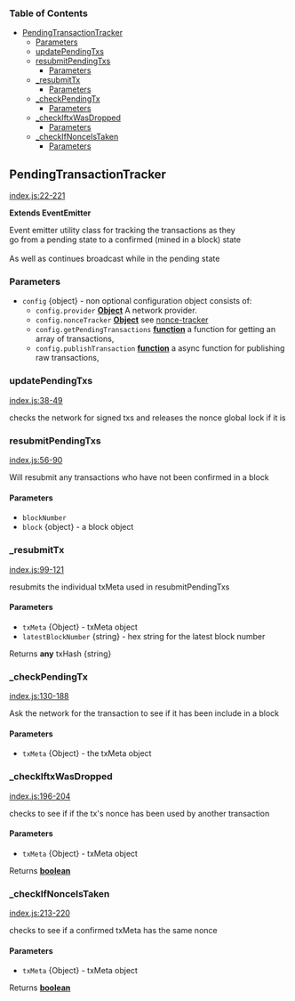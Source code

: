 <!-- Generated by documentation.js. Update this documentation by updating the source code. -->

### Table of Contents

-   [PendingTransactionTracker][1]
    -   [Parameters][2]
    -   [updatePendingTxs][3]
    -   [resubmitPendingTxs][4]
        -   [Parameters][5]
    -   [\_resubmitTx][6]
        -   [Parameters][7]
    -   [\_checkPendingTx][8]
        -   [Parameters][9]
    -   [\_checkIftxWasDropped][10]
        -   [Parameters][11]
    -   [\_checkIfNonceIsTaken][12]
        -   [Parameters][13]

## PendingTransactionTracker

[index.js:22-221][14]

**Extends EventEmitter**

Event emitter utility class for tracking the transactions as they<br>
go from a pending state to a confirmed (mined in a block) state<br>
<br>
As well as continues broadcast while in the pending state
<br>

### Parameters

-   `config`  {object} - non optional configuration object consists of:
    -   `config.provider` **[Object][15]** A network provider.
    -   `config.nonceTracker` **[Object][15]** see [nonce-tracker][16]
    -   `config.getPendingTransactions` **[function][17]** a function for getting an array of transactions,
    -   `config.publishTransaction` **[function][17]** a async function for publishing raw transactions,

### updatePendingTxs

[index.js:38-49][18]

checks the network for signed txs and releases the nonce global lock if it is

### resubmitPendingTxs

[index.js:56-90][19]

Will resubmit any transactions who have not been confirmed in a block

#### Parameters

-   `blockNumber`  
-   `block`  {object} - a block object

### \_resubmitTx

[index.js:99-121][20]

resubmits the individual txMeta used in resubmitPendingTxs

#### Parameters

-   `txMeta`  {Object} - txMeta object
-   `latestBlockNumber`  {string} - hex string for the latest block number

Returns **any** txHash {string}

### \_checkPendingTx

[index.js:130-188][21]

Ask the network for the transaction to see if it has been include in a block

#### Parameters

-   `txMeta`  {Object} - the txMeta object

### \_checkIftxWasDropped

[index.js:196-204][22]

checks to see if if the tx's nonce has been used by another transaction

#### Parameters

-   `txMeta`  {Object} - txMeta object

Returns **[boolean][23]** 

### \_checkIfNonceIsTaken

[index.js:213-220][24]

checks to see if a confirmed txMeta has the same nonce

#### Parameters

-   `txMeta`  {Object} - txMeta object

Returns **[boolean][23]** 

[1]: #pendingtransactiontracker

[2]: #parameters

[3]: #updatependingtxs

[4]: #resubmitpendingtxs

[5]: #parameters-1

[6]: #_resubmittx

[7]: #parameters-2

[8]: #_checkpendingtx

[9]: #parameters-3

[10]: #_checkiftxwasdropped

[11]: #parameters-4

[12]: #_checkifnonceistaken

[13]: #parameters-5

[14]: https://github.com/MetaMask/pending-tx-tracker/blob/79edea16ef70a8c27792bb22d39561a18ecd3264/index.js#L22-L221 "Source code on GitHub"

[15]: https://developer.mozilla.org/docs/Web/JavaScript/Reference/Global_Objects/Object

[16]: https://github.com/MetaMask/nonce-tracker

[17]: https://developer.mozilla.org/docs/Web/JavaScript/Reference/Statements/function

[18]: https://github.com/MetaMask/pending-tx-tracker/blob/79edea16ef70a8c27792bb22d39561a18ecd3264/index.js#L38-L49 "Source code on GitHub"

[19]: https://github.com/MetaMask/pending-tx-tracker/blob/79edea16ef70a8c27792bb22d39561a18ecd3264/index.js#L56-L90 "Source code on GitHub"

[20]: https://github.com/MetaMask/pending-tx-tracker/blob/79edea16ef70a8c27792bb22d39561a18ecd3264/index.js#L99-L121 "Source code on GitHub"

[21]: https://github.com/MetaMask/pending-tx-tracker/blob/79edea16ef70a8c27792bb22d39561a18ecd3264/index.js#L130-L188 "Source code on GitHub"

[22]: https://github.com/MetaMask/pending-tx-tracker/blob/79edea16ef70a8c27792bb22d39561a18ecd3264/index.js#L196-L204 "Source code on GitHub"

[23]: https://developer.mozilla.org/docs/Web/JavaScript/Reference/Global_Objects/Boolean

[24]: https://github.com/MetaMask/pending-tx-tracker/blob/79edea16ef70a8c27792bb22d39561a18ecd3264/index.js#L213-L220 "Source code on GitHub"
